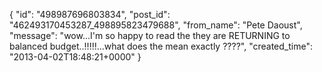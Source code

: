  {
   "id": "498987696803834",
   "post_id": "462493170453287_498895823479688",
   "from_name": "Pete Daoust",
   "message": "wow...I'm so happy to read the they are RETURNING to balanced budget..!!!!!...what does the mean exactly ????",
   "created_time": "2013-04-02T18:48:21+0000"
 }
